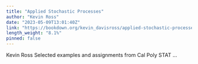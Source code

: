 ```yaml
---
title: "Applied Stochastic Processes"
author: "Kevin Ross"
date: "2023-05-09T13:01:40Z"
link: "https://bookdown.org/kevin_davisross/applied-stochastic-processes/"
length_weight: "8.1%"
pinned: false
---
```


Kevin Ross Selected examples and assignments from Cal Poly STAT ...
